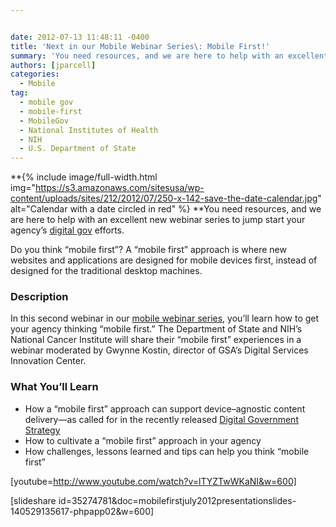 ```yaml
---


date: 2012-07-13 11:48:11 -0400
title: 'Next in our Mobile Webinar Series\: Mobile First!'
summary: 'You need resources, and we are here to help with an excellent new webinar series to jump start your agency’s digital gov efforts. Do you think &amp;#8220;mobile first&amp;#8221;? A &amp;#8220;mobile first&amp;#8221; approach is where new websites and applications are designed for mobile devices first, instead of'
authors: [jparcell]
categories:
  - Mobile
tag:
  - mobile gov
  - mobile-first
  - MobileGov
  - National Institutes of Health
  - NIH
  - U.S. Department of State
---
```


**{% include image/full-width.html img="https://s3.amazonaws.com/sitesusa/wp-content/uploads/sites/212/2012/07/250-x-142-save-the-date-calendar.jpg" alt="Calendar with a date circled in red" %}
**You need resources, and we are here to help with an excellent new webinar series to jump start your agency’s  [digital gov](http://twitter.com/Digital_Gov) efforts.

Do you think &#8220;mobile first&#8221;? A &#8220;mobile first&#8221; approach is where new websites and applications are designed for mobile devices first, instead of designed for the traditional desktop machines.

### Description

In this second webinar in our [mobile webinar series](https://www.WHATEVER/2012/07/02/mobile-webinar-series-recap-responsive-design/ "Mobile Webinar Series Recap: Responsive Design"), you&#8217;ll learn how to get your agency thinking &#8220;mobile first.&#8221; The Department of State and NIH&#8217;s National Cancer Institute will share their &#8220;mobile first&#8221; experiences in a webinar moderated by Gwynne Kostin, director of GSA&#8217;s Digital Services Innovation Center.

### What You’ll Learn

  * How a &#8220;mobile first&#8221; approach can support device–agnostic content delivery—as called for in the recently released [Digital Government Strategy](http://www.whitehouse.gov/sites/default/files/omb/egov/digital-government/digital-government.html)
  * How to cultivate a &#8220;mobile first&#8221; approach in your agency
  * How challenges, lessons learned and tips can help you think &#8220;mobile first&#8221;

[youtube=http://www.youtube.com/watch?v=lTYZTwWKaNI&w=600]
  
[slideshare id=35274781&doc=mobilefirstjuly2012presentationslides-140529135617-phpapp02&w=600]